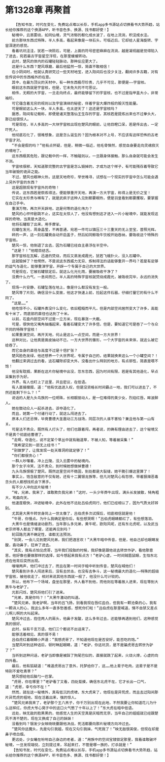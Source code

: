 # 第1328章 再聚首
        【告知书友，时代在变化，免费站点难以长存，手机app多书源站点切换看书大势所趋，站长给你推荐的这个换源APP，听书音色多、换源、找书都好使！】
       秘境中，云蒸雾绕，如同仙境，灵气浓郁的都化成水波了，在地上流淌，积淀成水洼。
       前方那块东西忒特殊，半人多高，看起来像是一块石头，可临近后，它却给人星海旋转、宇宙深邃的感觉。
       看着坑坑洼洼，犹若一块陨石，可是，上面的符号密密麻麻在流淌，越是凝视越是觉得陷入了进去，宛若最古宇宙星空浮现，在那里缓缓转动。
       此时，楚风的体内的石罐轻轻脉动，那种反应更大了。
       这是什么东西？楚风琢磨，最后他猛然一惊，简直不敢相信！
       在小阴间时，他就认真研究过一些天材地宝，进入阳间后也没少关注，翻阅许多古籍，对有些传说中的东西格外的在意。
       其中，在最为顶尖的天材中，有一种东西极尽珍贵，几乎不可见，那便是——宇宙核。
       眼前这东西就是宇宙核，但是，它未免大的不可思议。
       相传，无暇的大宇宙，一旦走向终点，最终能够留下的宇宙核，也不过是指甲盖大小，非常袖珍。
       可它蕴含着无穷的规则以及宇宙演绎的秘密，伴着宇宙大爆炸般的毁灭性能量。
       可是眼前这么大一块，半人多高，也太逆天了！这还是宇宙核吗？
       据悉，阳间有记载称，即便是诸天堕落仙王生存的宇宙，其核若是提炼出来也不过拳头大，那已经很惊人。
       可是现在，半人多高的一大块宇宙核出现在楚风的眼前，让他目瞪口呆，若是传出去，一定吓死人。
       他彻底石化了，很难想象，这是怎么诞生的？因为根本对不上号，不应该有这样恐怖的古老宇宙才对。
       “不会是假的吗？”他有点怀疑，但是，稍微一临近，他毛骨悚然，感觉自身要走向灵魂寂灭的境地了。
       这东西极其危险，跟记载中的一样，不触碰则以，一旦跟身体接触，那么自身就可能会发生不测。
       宇宙核很邪，天知道那完整的古宇宙是怎么毁掉的，才成为这个样子，有可能残存着导致它当年破毁的诡异之能。
       不过，楚风也眼神火热，这是天地奇珍，举世难寻，试想在一个现实的宇宙中怎么可能会遇上另外宇宙的东西？
       这是超脱现有宇宙外的奇物！
       传说，这东西若是祭炼得法，便能够重开天地，再演一方大宇宙，称得上是无价之宝！
       它实在太珍贵与稀有了，就是武疯子这种人见到都要眼热，便是羽皇看到都要攫取，要掌握在自己手中。
       重演万物，再次开天辟地，这是何等的造化伟力？
       楚风的心怦怦剧跳不止，这实在太惊人了，他没有想到这才进入一片小秘境中，就能发现这样的奇物，当真是大造化。
       他将石罐取了出来，用手摩挲。
       石罐在发光，周身晶莹，不再普通，宛若一件可以镇压三十三重天的无上至宝，普照光辉。
       砰的一声，这一刻石罐竟自动开启盖子，然后如同鲸吸牛饮般开始吞纳，要吸收这个特殊的宇宙核。
       楚风一惊，他倒退了出去，因为石罐已经自主悬浮在半空中。
       “这是？！”他瞠目结舌。
       那宇宙核在瓦解，迅速的焚烧，而后又蒸发成霞光，犹若飞蛾扑火，没入石罐中。
       这就毁掉了？他愕然，不是说这东西威力无穷、炼制得法的话能够重开一界吗？若是有足够的运气与造化，能够重演宇宙，开辟一个专属于自己的大世界。
       可是现在，它被石罐锁定后，就这么化光化雨，要被吸收干净了？
       没费什么力气，一息间而已，半人高的特殊宇宙核就焚烧成霞光，被吸收完毕，永远的消失了。
       现场一片安静，石罐坠落在地上，像是什么都没有发生一般。
       楚风等了片刻，确信没什么变故，他这才快速上前，捡起这件石器，仔细打量它的有什么不同了。
       “这是……”
       他吃惊不小，石罐外表没什么变化，依旧粗糙而平凡，但是内部空间居然变大了许多，高能有十米了，而底部的直径也达到了十米。
       以前，石盒内部空间不过是一立方米，现在暴涨一大截。
       可是，很快他又嘴角抽搐起来，看着石罐变大了许多倍，但是，要知道它可是吞了一个与众不同的特殊宇宙核！
       如果重演空间，再开天地，何止是这么一点空间，而是一方大世界！
       这种对比，让他真是面皮抽动不已，一方大世界的雏形，一个大宇宙的未来体，就这么被它给吞了。
       而它自身的直径与高度不过是十倍扩张？
       楚风脸色发绿，他还想养一个大世界呢，专属于自己的，结果就换来这么一个小罐空间？！
       他翻过来调过去的看，这石罐除却变大外，没看出什么特别的地方，有点邪性，简直是喂不饱！
       他没有耽搁，果断在这片你秘境中出没，忽东忽西，因为时间有限，若是有其他造化，早点采集到手为好。
       外界，有人也盯上了这里，并且密议，在低语。
       有人直接撺掇，道：“他有优选进入权，但是没资格长时间霸占一地，我们可以进去了，不然还能剩下什么？！”
       说话的人是九头鸟族的一位明珠，长相靓丽动人，是一位难得的美少女，烈焰红唇，眸波醉人。
       她在鼓动众人一起杀进去，该夺造化了。
       而且，她第一个付诸行动了，就这么闯进去了。
       原本人们还忌惮，毕竟曹德大圣震动三方战场，同层次的人谁不害怕？兼且他与第一山有关。
       可是法不责众，既然有人打头了，他们也跟着闯，再者说，的确有理由进去了，这个秘境又不是真个彻底给曹德了。
       “走啊，夺造化，说不定某个草丛中就有融道草，不被人知，等着被采集！”
       “我希望见到一部无上经书！”
       “别做梦了，让我发现一处天尊洞府就足够了！”
       “你们都很贪心！”
       一群人吵嚷着，冲上丘陵，没入云雾中的秘境内。
       那个女子冷笑，法不责众，到时候她想做掉曹德！
       九头鸟族恨极了楚风，既然这里空间不稳固，到处都是大裂缝，她干脆引爆这里算了！
       事实上，饱含敌意的不仅有她，还有十二翼银龙族等，但凡对楚风心有怨愤，带着狠辣恶毒念头的人都想找机会下黑手。
       有不少人冲向这片秘境！
       “哞，兄弟，我来了，谁敢欺负我兄弟！”这时，一头少年莽牛出现，满头长发披散，犄角粗大，弯曲向天。
       他速度极快，冲进秘境中，此外在他不远处吕伯虎同行，他们已经相认了，因为气质太好辨别。
       尤其是大黑牛转世身同上一世太像了，吕伯虎多次试探后，彻底相信就是他！
       “牛哥，你慢点。为什么我确定是你后，有些想哭啊！”吕伯虎眼睛都红了，有些想落泪。
       大黑牛也是情绪波动剧烈，当年那么多兄弟，黄牛呢，欧阳风呢，还有东北虎呢，以及武当老宗师等人都去了哪里，还能再见到吗？
       轮回路充满不确定性，谁都无法预测。
       “别哭，一会儿见到楚风兄弟，我们把酒言欢！”大黑牛暗中传音，但是，他自己却也眼睛发酸，翕动鼻子，狂奔了进去。
       “其实，我有点怕见虎哥，当年我们投胎的时候，我好像是跟他说去转世作驴，看他那意思，他好像也要做那样的选择，如今想起来我有点方！”老驴心虚，一时间贼眉鼠眼，生怕东北虎在他背后突然出现。
       嗖嗖两声，他们冲过去了，而且在第一时间于暗中听到传音，楚风在喊他们！
       楚风看到许多人闯进来后，没有去伏击，也没有去争斗，这一秘境最大的造化——特殊的超级宇宙核，被他收走了，相对来说其他东西就一般了，他没什么可计较的。
       所以，他布下一个场域，盘坐在那里，外人看不到他，而他则在等着故人进来，现在等到大黑牛与老驴了。
       光影闪烁，楚风将他们引了进来。
       “兄弟，真是你吗？！”大黑牛激动的叫道。
       “楚风兄弟，我老驴啊，当年的吕飞扬，别看我现在唇红齿白，但我有一颗沧桑的心，我有一颗诗人的心，我这么多年一直多愁善感，想死你们啦！”吕伯虎在那里喊道，情不自禁又差点儿啊儿啊的大叫起来。
       楚风冲过去，抱住两人的肩头，他鼻子发酸，这么多年过去，还能够再遇到他们，这种感觉真的很好。
       此时，纵有千言万语，他们三个都说不出话来了。
       能够活着相见，真的很不易！
       吕伯虎红着眼睛小声道：“我想虎哥了，不知道他现在是否安好，能否吃的饱。”
       当楚风听到这种话后，顿时眯起眼睛，道：“老驴，你这坑货，是不是骗虎哥去转世为驴了？”
       当听到这种问话，老驴当即像是被踩了狗尾巴似的，直接就跳了起来，火烧火燎，心虚的向四外看。
       最后，他有狐疑道：“难道虎哥出了意外，托梦给你了，这……他上辈子吃肉，这辈子是不是特别不爱吃青草？”
       楚风想给他后脑勺一巴掌。
       “虎哥，你在哪里？”老驴看了又看，四处踅摸，确信东北虎不在，它才长出一口气，道：“虎哥，幸亏你不在！”
       然而，就在这一秘境外，真有低沉的虎啸，东大虎来了，他现在是异荒虎，而且去过阳间那片异荒虎的祖地，现在活着出来，强的惊人。
       “楚风兄弟我来了，老驴那个王八羔子，你千万别出现在此地，不然我要让你知道花儿为什么这样红，你虎大爷心窝子中的这口火气憋了十年以上了！”东大虎在暗中低语。
       远处，映无敌的脸黑黑的，他感觉人生的天空真是灰暗而无奈，当年自己的姐姐就已经跟楚风不清不楚的，现在又换成了自己的妹妹！
       没看到吗？银发少女映晓晓要跟他决战，死活都要向那片秘境方向冲过去。
       “楚风你这魔头，先是勾引我姐，现在又勾引我妹，气死我了！”映无敌很英俊，但现在却是鼻子喷白烟。
       更远处，少女曦在吩咐自己身边的老者，道：“用族中的空间宝镜锁定那里，我看谁敢破坏秘境，一旦发现端倪，立刻提过来，吊起来打，不管是哪一族的，打杀就是！”
       【告知书友，时代在变化，免费站点难以长存，手机app多书源站点切换看书大势所趋，站长给你推荐的这个换源APP，听书音色多、换源、找书都好使！】